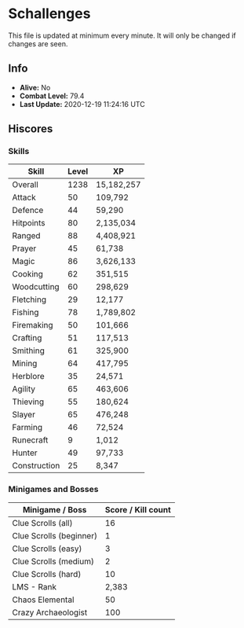 # Schallenges

This file is updated at minimum every minute. It will only be changed if changes are seen.

## Info

 - **Alive:** No
 - **Combat Level:** 79.4
 - **Last Update:** 2020-12-19 11:24:16 UTC

## Hiscores

### Skills

| Skill | Level | XP |
|--|--|--|
| Overall | 1238 | 15,182,257 |
| Attack | 50 | 109,792 |
| Defence | 44 | 59,290 |
| Hitpoints | 80 | 2,135,034 |
| Ranged | 88 | 4,408,921 |
| Prayer | 45 | 61,738 |
| Magic | 86 | 3,626,133 |
| Cooking | 62 | 351,515 |
| Woodcutting | 60 | 298,629 |
| Fletching | 29 | 12,177 |
| Fishing | 78 | 1,789,802 |
| Firemaking | 50 | 101,666 |
| Crafting | 51 | 117,513 |
| Smithing | 61 | 325,900 |
| Mining | 64 | 417,795 |
| Herblore | 35 | 24,571 |
| Agility | 65 | 463,606 |
| Thieving | 55 | 180,624 |
| Slayer | 65 | 476,248 |
| Farming | 46 | 72,524 |
| Runecraft | 9 | 1,012 |
| Hunter | 49 | 97,733 |
| Construction | 25 | 8,347 |

### Minigames and Bosses

| Minigame / Boss | Score / Kill count |
|--|--|
| Clue Scrolls (all) | 16 |
| Clue Scrolls (beginner) | 1 |
| Clue Scrolls (easy) | 3 |
| Clue Scrolls (medium) | 2 |
| Clue Scrolls (hard) | 10 |
| LMS - Rank | 2,383 |
| Chaos Elemental | 50 |
| Crazy Archaeologist | 100 |
